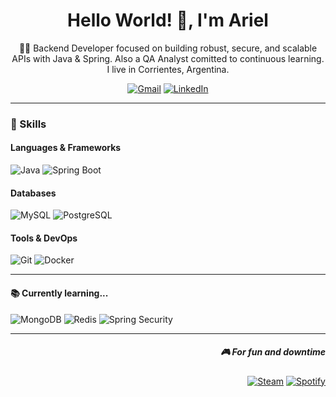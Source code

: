<div align="center">

# Hello World! 👋, I'm Ariel

👨‍💻 Backend Developer focused on building robust, secure, and scalable APIs with Java & Spring.
Also a QA Analyst comitted to continuous learning.
 I live in Corrientes, Argentina.

[![Gmail](https://img.shields.io/badge/-Email-D14836?style=for-the-badge&logo=gmail&logoColor=white)](mailto:ArielRom.Dev@Gmail.com)
[![LinkedIn](https://img.shields.io/badge/-LinkedIn-0A66C2?style=for-the-badge&logo=linkedin&logoColor=white)](https://www.linkedin.com/in/arielrom/)

</div>

---

### 🧠 Skills

#### Languages & Frameworks  
![Java](https://img.shields.io/badge/Java-ED8B00?style=for-the-badge&logo=java&logoColor=white)
![Spring Boot](https://img.shields.io/badge/Spring%20Boot-6DB33F?style=for-the-badge&logo=springboot&logoColor=white)

#### Databases  
![MySQL](https://img.shields.io/badge/MySQL-4479A1?style=for-the-badge&logo=mysql&logoColor=white)
![PostgreSQL](https://img.shields.io/badge/PostgreSQL-4169E1?style=for-the-badge&logo=postgresql&logoColor=white)

#### Tools & DevOps  
![Git](https://img.shields.io/badge/Git-F05032?style=for-the-badge&logo=git&logoColor=white)
![Docker](https://img.shields.io/badge/Docker-2496ED?style=for-the-badge&logo=docker&logoColor=white)

---

#### 📚 Currently learning...

![MongoDB](https://img.shields.io/badge/MongoDB-47A248?style=for-the-badge&logo=mongodb&logoColor=white)
![Redis](https://img.shields.io/badge/Redis-DC382D?style=for-the-badge&logo=redis&logoColor=white)
![Spring Security](https://img.shields.io/badge/Spring_Security-6DB33F?style=for-the-badge&logo=springsecurity&logoColor=white)


---



<div align="right">
  
##### 🎮 For fun and downtime

[![Steam](https://img.shields.io/badge/Steam-000000?style=for-the-badge&logo=steam&logoColor=white)](https://steamcommunity.com/id/LeiRa27/)
[![Spotify](https://img.shields.io/badge/Spotify-1ED760?style=for-the-badge&logo=spotify&logoColor=white)](https://open.spotify.com/user/i49xcyvk9rz34z5w6aasu3lz2?si=3JxblakxSvOgdBYfUHxmzQ)

</div>
